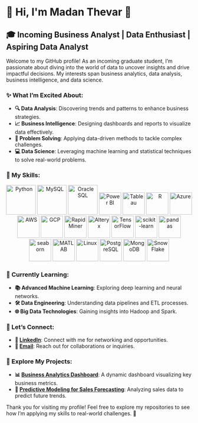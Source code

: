 # 🌟 Hi, I'm Madan Thevar 👋

## 🎓 Incoming Business Analyst | Data Enthusiast | Aspiring Data Analyst

Welcome to my GitHub profile! As an incoming graduate student, I’m passionate about diving into the world of data to uncover insights and drive impactful decisions. My interests span business analytics, data analysis, business intelligence, and data science.

### ✨ What I’m Excited About:
- **🔍 Data Analysis**: Discovering trends and patterns to enhance business strategies.
- **📈 Business Intelligence**: Designing dashboards and reports to visualize data effectively.
- **🧩 Problem Solving**: Applying data-driven methods to tackle complex challenges.
- **💻 Data Science**: Leveraging machine learning and statistical techniques to solve real-world problems.

### 🚀 My Skills:
<p align="center">
  <img src="https://www.svgrepo.com/show/376344/python.svg" alt="Python" width="80" />
  <img src="https://www.svgrepo.com/show/303251/mysql-logo.svg" alt="MySQL" width="80" />
  <img src="https://www.svgrepo.com/show/354152/oracle.svg" alt="Oracle SQL" width="80" />
  <img src="https://www.svgrepo.com/show/473761/powerbi.svg" alt="Power BI" width="60" />
  <img src="https://www.svgrepo.com/show/354428/tableau-icon.svg" alt="Tableau" width="60" />
  <img src="https://www.svgrepo.com/show/306639/r.svg" alt="R" width="60" />
  <img src="https://www.svgrepo.com/show/353467/azure-icon.svg" alt="Azure" width="60" />
  <img src="https://www.svgrepo.com/show/353443/aws.svg" alt="AWS" width="60" />
  <img src="https://www.svgrepo.com/show/448223/gcp.svg" alt="GCP" width="60" />
  <img src="https://avatars.githubusercontent.com/u/4490278?s=280&v=4" alt="RapidMiner" width="60" />
  <img src="https://images.credly.com/images/14744318-8d6a-49c3-971d-6a4a0f524925/Certification_Designer_Core.png" alt="Alteryx" width="60" />
  <img src="https://www.svgrepo.com/show/354440/tensorflow.svg" alt="TensorFlow" width="60" />
  <img src="https://encrypted-tbn0.gstatic.com/images?q=tbn:ANd9GcT3ioErrXCaT2yZgsMaefs8irg9dRTWVk882Q&s" alt="scikit-learn" width="60" />
  <img src="https://www.svgrepo.com/show/306534/pandas.svg" alt="pandas" width="60" />
  <img src="https://cdn.worldvectorlogo.com/logos/seaborn-1.svg" alt="seaborn" width="60" />
  <img src="https://www.svgrepo.com/show/373830/matlab.svg" alt="MATLAB" width="60" />
  <img src="https://www.svgrepo.com/show/452054/linux.svg" alt="Linux" width="60" />
  <img src="https://www.svgrepo.com/show/303301/postgresql-logo.svg" alt="PostgreSQL" width="60" />
  <img src="https://www.svgrepo.com/show/331488/mongodb.svg" alt="MongoDB" width="60" />
  <img src="https://staging.svgrepo.com/show/34756/snowflake.svg" alt="SnowFlake" width="60" />
</p>

### 🌱 Currently Learning:
- **📚 Advanced Machine Learning**: Exploring deep learning and neural networks.
- **🛠 Data Engineering**: Understanding data pipelines and ETL processes.
- **🌐 Big Data Technologies**: Gaining insights into Hadoop and Spark.

### 🌟 Let’s Connect:
- **🔗 [LinkedIn](https://www.linkedin.com/in/your-profile)**: Connect with me for networking and opportunities.
- **📧 [Email](mailto:your-email@example.com)**: Reach out for collaborations or inquiries.

### 🔭 Explore My Projects:
- **📊 [Business Analytics Dashboard](https://github.com/your-username/your-project-1)**: A dynamic dashboard visualizing key business metrics.
- **🔮 [Predictive Modeling for Sales Forecasting](https://github.com/your-username/your-project-2)**: Analyzing sales data to predict future trends.

Thank you for visiting my profile! Feel free to explore my repositories to see how I’m applying my skills to real-world challenges. 🚀
